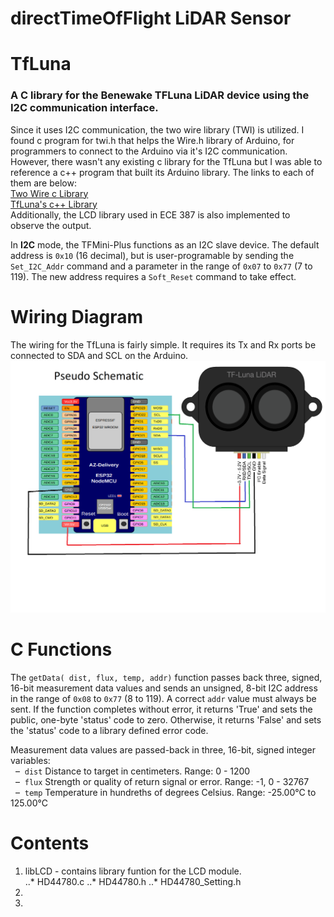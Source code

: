 # directTimeOfFlight LiDAR Sensor

# TfLuna
### A C library for the Benewake TFLuna LiDAR device using the I2C communication interface. 
Since it uses I2C communication, the two wire library (TWI) is utilized. I found c program for twi.h that helps the Wire.h library of Arduino, for programmers to connect to the Arduino via it's I2C communication. However, there wasn't any existing c library for the TfLuna but I was able to reference a c++ program that built its Arduino library. The links to each of them are below: <br>
[Two Wire c Library](https://github.com/arduino/ArduinoCore-avr/blob/master/libraries/Wire/src/utility/twi.c "twi.c")<br>
[TfLuna's c++ Library](https://github.com/budryerson/TFLuna-I2C/blob/master/src/TFLI2C.cpp "TfLI2C.cpp")<br>
Additionally, the LCD library used in ECE 387 is also implemented to observe the output.

In **I2C** mode, the TFMini-Plus functions as an I2C slave device.  The default address is `0x10` (16 decimal), but is user-programable by sending the `Set_I2C_Addr` command and a parameter in the range of `0x07` to `0x77` (7 to 119).  The new address requires a `Soft_Reset` command to take effect.

# Wiring Diagram
The wiring for the TfLuna is fairly simple. It requires its Tx and Rx ports be connected to SDA and SCL on the Arduino. 
![Wiring Diagram](https://github.com/deeparshan/lidar/blob/main/Wiring_diagram.png)

# C Functions
The `getData( dist, flux, temp, addr)` function passes back three, signed, 16-bit measurement data values and sends an unsigned, 8-bit I2C address in the range of `0x08` to `0x77` (8 to 119).  A correct `addr` value must always be sent.  If the function completes without error, it returns 'True' and sets the public, one-byte 'status' code to zero.  Otherwise, it returns 'False' and sets the 'status' code to a library defined error code.

Measurement data values are passed-back in three, 16-bit, signed integer variables:
<br />&nbsp;&nbsp;&#8211;&nbsp; `dist` Distance to target in centimeters. Range: 0 - 1200
<br />&nbsp;&nbsp;&#8211;&nbsp; `flux` Strength or quality of return signal or error. Range: -1, 0 - 32767
<br />&nbsp;&nbsp;&#8211;&nbsp; `temp` Temperature in hundreths of degrees Celsius. Range: -25.00°C to 125.00°C

# Contents
1. libLCD - contains library funtion for the LCD module. <br> ..* HD44780.c ..* HD44780.h ..* HD44780_Setting.h
3. 
4. 
